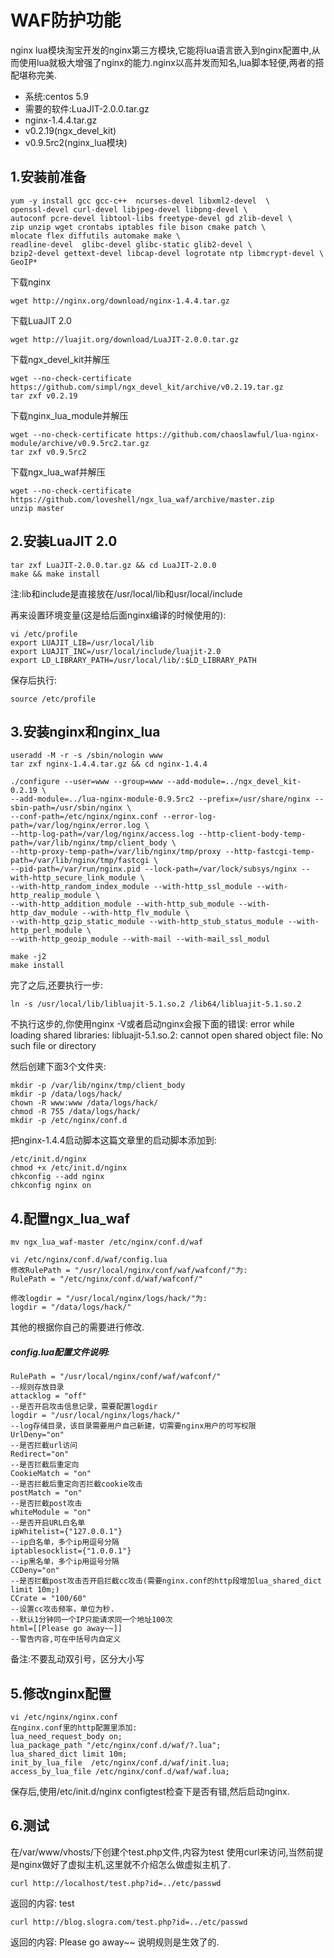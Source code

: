 WAF防护功能
===========

nginx lua模块淘宝开发的nginx第三方模块,它能将lua语言嵌入到nginx配置中,从而使用lua就极大增强了nginx的能力.nginx以高并发而知名,lua脚本轻便,两者的搭配堪称完美. 

* 系统:centos 5.9 
* 需要的软件:LuaJIT-2.0.0.tar.gz 
* nginx-1.4.4.tar.gz 
* v0.2.19(ngx_devel_kit) 
* v0.9.5rc2(nginx_lua模块) 

1.安装前准备 
------------

	yum -y install gcc gcc-c++  ncurses-devel libxml2-devel  \ 
	openssl-devel curl-devel libjpeg-devel libpng-devel \ 
	autoconf pcre-devel libtool-libs freetype-devel gd zlib-devel \ 
	zip unzip wget crontabs iptables file bison cmake patch \ 
	mlocate flex diffutils automake make \ 
	readline-devel  glibc-devel glibc-static glib2-devel \ 
	bzip2-devel gettext-devel libcap-devel logrotate ntp libmcrypt-devel \ 
	GeoIP* 

下载nginx 

	wget http://nginx.org/download/nginx-1.4.4.tar.gz 

下载LuaJIT 2.0 	

	wget http://luajit.org/download/LuaJIT-2.0.0.tar.gz 

下载ngx_devel_kit并解压 

	wget --no-check-certificate https://github.com/simpl/ngx_devel_kit/archive/v0.2.19.tar.gz 
	tar zxf v0.2.19 

下载nginx_lua_module并解压 

	wget --no-check-certificate https://github.com/chaoslawful/lua-nginx-module/archive/v0.9.5rc2.tar.gz 
	tar zxf v0.9.5rc2 

下载ngx_lua_waf并解压 

	wget --no-check-certificate https://github.com/loveshell/ngx_lua_waf/archive/master.zip 
	unzip master 

2.安装LuaJIT 2.0 
----------------

	tar zxf LuaJIT-2.0.0.tar.gz && cd LuaJIT-2.0.0 
	make && make install 
注:lib和include是直接放在/usr/local/lib和usr/local/include 

再来设置环境变量(这是给后面nginx编译的时候使用的): 

	vi /etc/profile 
	export LUAJIT_LIB=/usr/local/lib 
	export LUAJIT_INC=/usr/local/include/luajit-2.0 
	export LD_LIBRARY_PATH=/usr/local/lib/:$LD_LIBRARY_PATH 

保存后执行: 

	source /etc/profile 

3.安装nginx和nginx_lua 
----------------------

	useradd -M -r -s /sbin/nologin www 
	tar zxf nginx-1.4.4.tar.gz && cd nginx-1.4.4 

	./configure --user=www --group=www --add-module=../ngx_devel_kit-0.2.19 \ 
	--add-module=../lua-nginx-module-0.9.5rc2 --prefix=/usr/share/nginx --sbin-path=/usr/sbin/nginx \ 
	--conf-path=/etc/nginx/nginx.conf --error-log-path=/var/log/nginx/error.log \ 
	--http-log-path=/var/log/nginx/access.log --http-client-body-temp-path=/var/lib/nginx/tmp/client_body \ 
	--http-proxy-temp-path=/var/lib/nginx/tmp/proxy --http-fastcgi-temp-path=/var/lib/nginx/tmp/fastcgi \ 
	--pid-path=/var/run/nginx.pid --lock-path=/var/lock/subsys/nginx --with-http_secure_link_module \ 
	--with-http_random_index_module --with-http_ssl_module --with-http_realip_module \ 
	--with-http_addition_module --with-http_sub_module --with-http_dav_module --with-http_flv_module \ 
	--with-http_gzip_static_module --with-http_stub_status_module --with-http_perl_module \ 
	--with-http_geoip_module --with-mail --with-mail_ssl_modul 

	make -j2 
	make install 

完了之后,还要执行一步: 

	ln -s /usr/local/lib/libluajit-5.1.so.2 /lib64/libluajit-5.1.so.2 

不执行这步的,你使用nginx -V或者启动nginx会报下面的错误: 
error while loading shared libraries: libluajit-5.1.so.2: cannot open shared object file: No such file or directory 

然后创建下面3个文件夹: 

	mkdir -p /var/lib/nginx/tmp/client_body 
	mkdir -p /data/logs/hack/ 
	chown -R www:www /data/logs/hack/ 
	chmod -R 755 /data/logs/hack/ 
	mkdir -p /etc/nginx/conf.d 

把nginx-1.4.4启动脚本这篇文章里的启动脚本添加到: 

	/etc/init.d/nginx 
	chmod +x /etc/init.d/nginx 
	chkconfig --add nginx 
	chkconfig nginx on 

4.配置ngx_lua_waf 
-----------------

	mv ngx_lua_waf-master /etc/nginx/conf.d/waf 

	vi /etc/nginx/conf.d/waf/config.lua 
	修改RulePath = "/usr/local/nginx/conf/waf/wafconf/"为: 
	RulePath = "/etc/nginx/conf.d/waf/wafconf/" 

	修改logdir = "/usr/local/nginx/logs/hack/"为: 
	logdir = "/data/logs/hack/" 

其他的根据你自己的需要进行修改. 

##### config.lua配置文件说明: 

	RulePath = "/usr/local/nginx/conf/waf/wafconf/" 
	--规则存放目录 
	attacklog = "off" 
	--是否开启攻击信息记录，需要配置logdir 
	logdir = "/usr/local/nginx/logs/hack/" 
	--log存储目录，该目录需要用户自己新建，切需要nginx用户的可写权限 
	UrlDeny="on" 
	--是否拦截url访问 
	Redirect="on" 
	--是否拦截后重定向 
	CookieMatch = "on" 
	--是否拦截后重定向否拦截cookie攻击 
	postMatch = "on"  
	--是否拦截post攻击 
	whiteModule = "on"  
	--是否开启URL白名单 
	ipWhitelist={"127.0.0.1"} 
	--ip白名单，多个ip用逗号分隔 
	iptablesocklist={"1.0.0.1"} 
	--ip黑名单，多个ip用逗号分隔 
	CCDeny="on" 
	--是否拦截post攻击否开启拦截cc攻击(需要nginx.conf的http段增加lua_shared_dict limit 10m;) 
	CCrate = "100/60" 
	--设置cc攻击频率，单位为秒. 
	--默认1分钟同一个IP只能请求同一个地址100次 
	html=[[Please go away~~]] 
	--警告内容,可在中括号内自定义 

备注:不要乱动双引号，区分大小写 

5.修改nginx配置 
---------------

	vi /etc/nginx/nginx.conf 
	在nginx.conf里的http配置里添加: 
	lua_need_request_body on; 
	lua_package_path "/etc/nginx/conf.d/waf/?.lua"; 
	lua_shared_dict limit 10m; 
	init_by_lua_file  /etc/nginx/conf.d/waf/init.lua; 
	access_by_lua_file /etc/nginx/conf.d/waf/waf.lua; 

保存后,使用/etc/init.d/nginx configtest检查下是否有错,然后启动nginx. 

6.测试 
-------
在/var/www/vhosts/下创建个test.php文件,内容为test 
使用curl来访问,当然前提是nginx做好了虚拟主机,这里就不介绍怎么做虚拟主机了. 

	curl http://localhost/test.php?id=../etc/passwd 

返回的内容: 
test 

	curl http://blog.slogra.com/test.php?id=../etc/passwd 
	
返回的内容: 
Please go away~~ 
说明规则是生效了的. 
